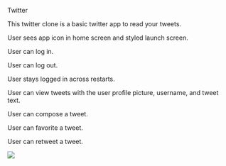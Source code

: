 Twitter

This twitter clone is a basic twitter app to read your tweets.


User sees app icon in home screen and styled launch screen.

User can log in. 

User can log out. 

User stays logged in across restarts. 

User can view tweets with the user profile picture, username, and tweet text. 

User can compose a tweet. 

User can favorite a tweet. 

User can retweet a tweet. 


![](https://github.com/dan1lm/Twitter-swift/ezgif-2-0a238d0174.gif)
